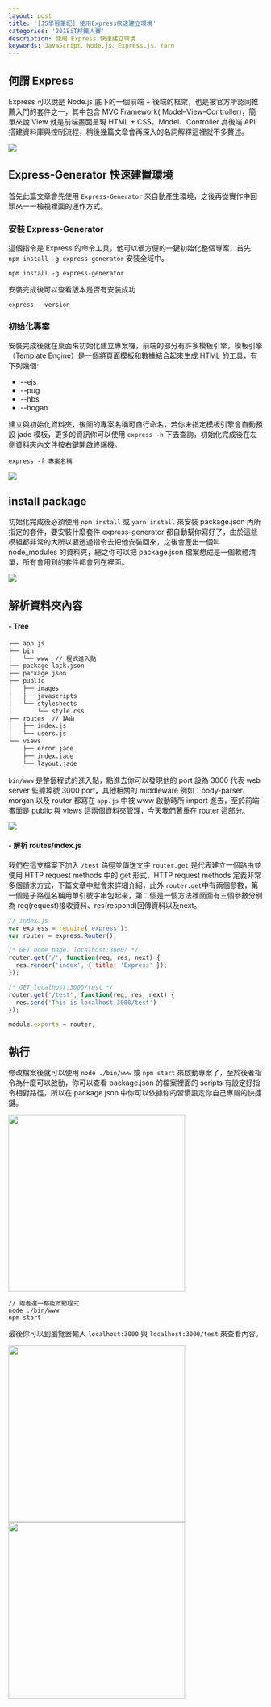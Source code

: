```yaml
---
layout: post
title: '[JS學習筆記] 使用Express快速建立環境'
categories: '2018iT邦鐵人賽'
description: 使用 Express 快速建立環境
keywords: JavaScript、Node.js、Express.js、Yarn
---
```


## 何謂 Express
Express 可以說是 Node.js 底下的一個前端 + 後端的框架，也是被官方所認同推薦入門的套件之一，其中包含 MVC Framework( Model–View–Controller)，簡單來說 View 就是前端畫面呈現 HTML + CSS，Model、Controller 為後端 API 搭建資料庫與控制流程，稍後幾篇文章會再深入的名詞解釋這裡就不多贅述。

<img src="https://cdn.tutsplus.com/net/uploads/2013/07/express-retina-preview.jpg">

## Express-Generator 快速建置環境

首先此篇文章會先使用 `Express-Generator` 來自動產生環境，之後再從實作中回頭來一一檢視裡面的運作方式。

### 安裝 Express-Generator

這個指令是 Express 的命令工具，他可以很方便的一鍵初始化整個專案，首先 `npm install -g express-generator` 安裝全域中。

```
npm install -g express-generator
```

安裝完成後可以查看版本是否有安裝成功
```
express --version
```

### 初始化專案

安裝完成後就在桌面來初始化建立專案囉，前端的部分有許多模板引擎，模板引擎（Template Engine）是一個將頁面模板和數據結合起來生成 HTML 的工具，有下列幾個:
- --ejs
- --pug 
- --hbs 
- --hogan

建立與初始化資料夾，後面的專案名稱可自行命名，若你未指定模板引擎會自動預設 jade 模板，更多的資訊你可以使用 `express -h` 下去查詢，初始化完成後在左側資料夾內文件按右鍵開啟終端機。
```
express -f 專案名稱
```

<img src="/images/posts/it2018/img1061216-1.png">

## install package

初始化完成後必須使用 `npm install` 或 `yarn install` 來安裝 package.json 內所指定的套件，要安裝什麼套件 express-generator 都自動幫你寫好了，由於這些模組都非常的大所以要透過指令去把他安裝回來，之後會產出一個叫 node_modules 的資料夾，總之你可以把 package.json 檔案想成是一個軟體清單，所有會用到的套件都會列在裡面。

<img src="/images/posts/it2018/img1061216-2.png">

## 解析資料夾內容

#### - Tree

```bash
┌── app.js
├── bin
│   └── www  // 程式進入點
├── package-lock.json
├── package.json
├── public
│   ├── images
│   ├── javascripts
│   └── stylesheets
│       └── style.css
├── routes  // 路由
│   ├── index.js
│   └── users.js
└── views
    ├── error.jade
    ├── index.jade
    └── layout.jade
```

`bin/www` 是整個程式的進入點，點進去你可以發現他的 port 設為 3000 代表 web server 監聽埠號 3000 port，其他相關的 middleware 例如：body-parser、morgan 以及 router 都寫在 `app.js` 中被 www 啟動時所 import 進去，至於前端畫面是 public 與 views 這兩個資料夾管理，今天我們著重在 router 這部分。

<img src="/images/posts/it2018/img1061216-3.png">

#### - 解析 routes/index.js

我們在這支檔案下加入 `/test` 路徑並傳送文字 `router.get` 是代表建立一個路由並使用 HTTP request methods 中的 get 形式，HTTP request methods 定義非常多個請求方式，下篇文章中就會來詳細介紹，此外 `router.get`中有兩個參數，第一個是子路徑名稱用單引號字串包起來，第二個是一個方法裡面面有三個參數分別為 req(request)接收資料、res(respond)回傳資料以及next。

```js
// index.js
var express = require('express');
var router = express.Router();

/* GET home page. localhost:3000/ */
router.get('/', function(req, res, next) {
  res.render('index', { title: 'Express' });
});

/* GET localhost:3000/test */
router.get('/test', function(req, res, next) {
  res.send('This is localhost:3000/test')
});

module.exports = router;

```

## 執行

修改檔案後就可以使用 `node ./bin/www` 或 `npm start` 來啟動專案了，至於後者指令為什麼可以啟動，你可以查看 package.json 的檔案裡面的 scripts 有設定好指令相對路徑，所以在 package.json 中你可以依據你的習慣設定你自己專屬的快捷鍵。

<img src="/images/posts/it2018/img1061216-4.png" width="350">

```
// 兩者選一都能啟動程式
node ./bin/www
npm start
```

最後你可以到瀏覽器輸入 `localhost:3000` 與 `localhost:3000/test` 來查看內容。

<img src="/images/posts/it2018/img1061216-5.png" width="350">
<img src="/images/posts/it2018/img1061216-6.png" width="350">
